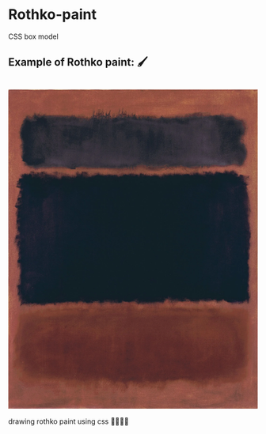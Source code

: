 # Rothko-paint
CSS box model
<h2>Example of Rothko paint: 🖌️ </h2>
<br> 
<img src="https://github.com/Saraiin/Rothko-paint/blob/main/rothko%20paint.webp" alt="rothkopaint"/>

drawing rothko paint using css 🎨👩🏻‍🎨